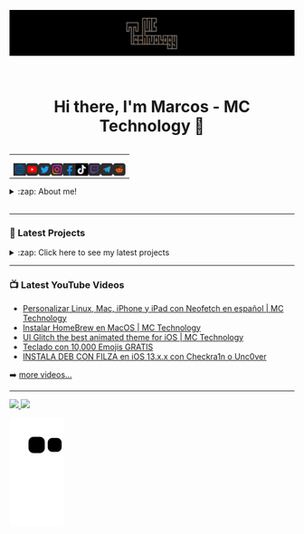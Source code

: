 [![MC Technology](src/mctechnology_extendido.GIF)](https://www.youtube.com/channel/UC_mYh5PYPHBJ5YYUj8AIkcw)
<div align="center">
  <br> <h1> Hi there, I'm Marcos - MC Technology 👋 </h1>
</div>

<table align="right">
<tr>
<td>

[<img align="left" alt="mctechnology17.com" width="22px" src="./src/web.png" />][website]
[<img align="left" alt="MC Technology | YouTube" width="22px" src="./src/youtube.png" />][youtube]
[<img align="left" alt="@mctechnology17 | Twitter" width="22px" src="./src/twitter.png" />][twitter]
[<img align="left" alt="@mctechnology17 | Instagram" width="22px" src="./src/instagram.png" />][instagram]
[<img align="left" alt="MC Technology17 | Facebook" width="22px" src="./src/facebook.png" />][facebook]
[<img align="left" alt="@mctechnology17 | Tiktok" width="22px" src="./src/tiktok.png" />][tiktok]
[<img align="left" alt="@mctechnology17 | Twicht" width="22px" src="./src/twitch.png" />][twitch]
[<img align="left" alt="@mctechnology17 | Telegram" width="22px" src="./src/telegram.png" />][telegram]
[<img align="left" alt="@mctechnology17 | Reddit" width="22px" src="./src/reddit.png" />][reddit]

</td>
</tr>
</table>

<details>
  <summary>:zap: About me!</summary>

### 🔬 Bioanalyst Clinico and I am currently studying a Master in Bioinformatic 💻!!
- 🦾 I love the PowerLifting!
- 🤓  I’m currently learning everything
- 👾  I am very curious and that is why you start studying programming
- 🗒  I am currently very obsected with learning vimscript
</details>

<br />

---

### 📕 Latest Projects

<details>
  <summary>:zap: Click here to see my latest projects</summary>

- <h4 align="left"> <a href="https://github.com/mctechnology17/vimtools" target="_blank"><code>vimtools</code></a> </h4>
  <img align="right" alt="Rafa-yoda" src="./src/origin-1000.gif">
    <details>
      <summary>:zap: see more...</summary>

      `vimtools` is a tool to complement your editor
      favorite text / code `vim, vi, nvim, Gvim or MacVim`.

    </details>
- <h4 align="left"> <a href="https://mctechnology17.github.io/" target="_blank"><code>Jailbreak repo</code></a> </h4>
  <img align="right" alt="Rafa-yoda" src="./src/origin-1011.gif">
    <details>
      <summary>:zap: see more...</summary>

      A small contribution to the Jailbreaker community

    </details>
- <h4 align="left"> <a href="https://repo.packix.com/package/com.mctechnology.uiglitch/" target="_blank"><code>UI Glitch</code></a> </h4>
  <img align="right" alt="Rafa-yoda" src="./src/origin-1009.gif">
    <details>
      <summary>:zap: see more...</summary>

      UI Glitch is here!!!
      Give your iPhone a different look with UI Glitch. The UI family by MC Technology! Designed for UI lovers!
      Tired of the themes not changing all the icons?
      With UI Glitch you can get an exquisite combination to complement your themes! Modify icons (Urban‘s Style), folders, notification and more!
      Give it a unique and modern look
      It works in dark and light mode!
      More than 20 Shades with different degrees of opacity and colors!
      Compatibility with thousands of themes!
      Dock effects and more Deco for icons coming soon (I'm already working on the)!
      Includes an exclusive animated theme!

    </details>
- <h4 align="left"> <a href="https://repo.packix.com/package/com.mctechnology.uiswitches/" target="_blank"><code>UI Switches</code></a> </h4>
    <details>
      <summary>:zap: see more...</summary>

      UI Switches
      Give your iPhone a different look with UI Switches the UI family by MC Technology! Designed for UI lovers!
      How to use UI Switches?
      Install Snowboard and Snowboard UI extension from Spark’s repo. Then activate the UI Switches from the Snowboard settings respring and enjoy :D !
      Or use iThemer or Anemone for activation

    </details>
- <h4 align="left"> <a href="https://repo.packix.com/package/com.mctechnology.uibadge/" target="_blank"><code>UI Badge</code></a> </h4>
    <details>
      <summary>:zap: see more...</summary>

      UI Badge + Badgemoji
      Brings a cool look to your iPhone and leave the boredom! Designed for UI lovers!
      How to use UI Badge and Badgemoji?
      Install Snowboard and Snowboard UI extension for the UI function from Spark’s repo.
      Then activate the Badges from the Snowboard settings and enjoy :D !
      Or use iThemer or Anemone for activation!
      **For Dock funtions install Snowboard extension and activate from the Snowboard settings
      Conflict:
      HomePlus Beta
      HomePlus Pro
      Solution:
      Uninstall HomePlus Pro / Beta Uninstall UI Badge, Install UI Badge Now, Snowboard Activate and Respring.
      Now install HomePlus Pro / Beta. The problem has to be solved.

    </details>
- <h4 align="left"> <a href="https://github.com/mctechnology17/youtube_repo_mc_technology" target="_blank"><code>YouTube Repo</code></a> </h4>
    <details>
      <summary>:zap: see more...</summary>

      A nice repository to share my knowledge and help the development community on
      youtube with what I have learned so far. Contributions are also very welcome :D

    </details>

</details>


---

### 📺 Latest YouTube Videos

<!-- YOUTUBE:START -->
- [Personalizar Linux, Mac, iPhone y iPad con Neofetch en español | MC Technology](https://www.youtube.com/watch?v=gKkFuM8Ky1I)
- [Instalar HomeBrew en MacOS | MC Technology](https://www.youtube.com/watch?v=eLCvV_-i8QE)
- [UI Glitch the best animated theme for iOS | MC Technology](https://www.youtube.com/watch?v=rHfMTch21zE)
- [Teclado con 10,000 Emojis GRATIS](https://www.youtube.com/watch?v=4ekjNF4AArE)
- [INSTALA DEB CON FILZA en iOS 13.x.x con Checkra1n o Unc0ver](https://www.youtube.com/watch?v=eduu_qCATDY)
<!-- YOUTUBE:END -->

➡️ [more videos...](https://www.youtube.com/channel/UC_mYh5PYPHBJ5YYUj8AIkcw)

---

<div>
  <a href="https://github.com/mctechnology17">
  <img height="180em" src="https://github-readme-stats.vercel.app/api?username=mctechnology17&show_icons=true&theme=radical&include_all_commits=true&count_private=true"/>
  <img height="180em" src="https://github-readme-stats.vercel.app/api/top-langs/?username=mctechnology17&layout=compact&langs_count=7&theme=radical"/>
</div>

  ![Snake animation](https://github.com/mctechnology17/mctechnology17/blob/output/github-contribution-grid-snake.svg)


[website]: https://mctechnology17.com
[twitter]: https://twitter.com/mctechnology17
[youtube]: https://www.youtube.com/channel/UC_mYh5PYPHBJ5YYUj8AIkcw?view_as=subscriber
[instagram]: https://www.instagram.com/mctechnology17/
[twitch]: https://www.twitch.tv/mctechnology17
[tiktok]: https://www.tiktok.com/@mctechnology17
[facebook]: https://m.facebook.com/mctechnology17/
[telegram]: https://t.me/mctechnology
[reddit]:https://www.reddit.com/user/mctechnology17

[vimtools]: https://github.com/mctechnology17/vimtools
[jailbreakrepo]: https://mctechnology17.github.io/
[uiglitch]: https://repo.packix.com/package/com.mctechnology.uiglitch/
[uiswitches]: https://repo.packix.com/package/com.mctechnology.uiswitches/
[uibadge]: https://repo.packix.com/package/com.mctechnology.uibadge/
[youtuberepo]: https://github.com/mctechnology17/youtube_repo_mc_technology
